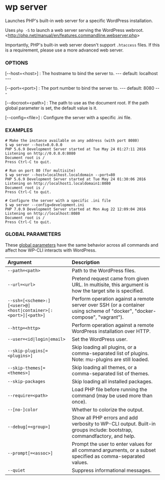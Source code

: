 # wp server

Launches PHP's built-in web server for a specific WordPress installation.

Uses `php -S` to launch a web server serving the WordPress webroot.
&lt;http://php.net/manual/en/features.commandline.webserver.php&gt;

Importantly, PHP's built-in web server doesn't support `.htaccess` files. If this is a requirement, please use a more advanced web server.

### OPTIONS

[\--host=&lt;host&gt;]
: The hostname to bind the server to.
\---
default: localhost
\---

[\--port=&lt;port&gt;]
: The port number to bind the server to.
\---
default: 8080
\---

[\--docroot=&lt;path&gt;]
: The path to use as the document root. If the path global parameter is set, the default value is it.

[\--config=&lt;file&gt;]
: Configure the server with a specific .ini file.

### EXAMPLES

    # Make the instance available on any address (with port 8080)
    $ wp server --host=0.0.0.0
    PHP 5.6.9 Development Server started at Tue May 24 01:27:11 2016
    Listening on http://0.0.0.0:8080
    Document root is /
    Press Ctrl-C to quit.

    # Run on port 80 (for multisite)
    $ wp server --host=localhost.localdomain --port=80
    PHP 5.6.9 Development Server started at Tue May 24 01:30:06 2016
    Listening on http://localhost1.localdomain1:8080
    Document root is /
    Press Ctrl-C to quit.

    # Configure the server with a specific .ini file
    $ wp server --config=development.ini
    PHP 7.0.9 Development Server started at Mon Aug 22 12:09:04 2016
    Listening on http://localhost:8080
    Document root is /
    Press Ctrl-C to quit.

### GLOBAL PARAMETERS

These [global parameters](https://make.wordpress.org/cli/handbook/config/) have the same behavior across all commands and affect how WP-CLI interacts with WordPress.

| **Argument**    | **Description**              |
|:----------------|:-----------------------------|
| `--path=<path>` | Path to the WordPress files. |
| `--url=<url>` | Pretend request came from given URL. In multisite, this argument is how the target site is specified. |
| `--ssh=[<scheme>:][<user>@]<host\|container>[:<port>][<path>]` | Perform operation against a remote server over SSH (or a container using scheme of "docker", "docker-compose", "vagrant"). |
| `--http=<http>` | Perform operation against a remote WordPress installation over HTTP. |
| `--user=<id\|login\|email>` | Set the WordPress user. |
| `--skip-plugins[=<plugins>]` | Skip loading all plugins, or a comma-separated list of plugins. Note: mu-plugins are still loaded. |
| `--skip-themes[=<themes>]` | Skip loading all themes, or a comma-separated list of themes. |
| `--skip-packages` | Skip loading all installed packages. |
| `--require=<path>` | Load PHP file before running the command (may be used more than once). |
| `--[no-]color` | Whether to colorize the output. |
| `--debug[=<group>]` | Show all PHP errors and add verbosity to WP-CLI output. Built-in groups include: bootstrap, commandfactory, and help. |
| `--prompt[=<assoc>]` | Prompt the user to enter values for all command arguments, or a subset specified as comma-separated values. |
| `--quiet` | Suppress informational messages. |
